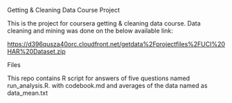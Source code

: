 Getting & Cleaning Data
Course Project

This is the project for coursera getting & cleaning data course. Data cleaning and mining was done on the below available link:

https://d396qusza40orc.cloudfront.net/getdata%2Fprojectfiles%2FUCI%20HAR%20Dataset.zip

Files

This repo contains R script for answers of five questions named run_analysis.R. with codebook.md and averages of the data named as data_mean.txt